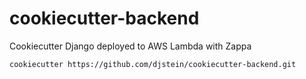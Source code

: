 # cookiecutter-backend

Cookiecutter Django deployed to AWS Lambda with Zappa

```bash
cookiecutter https://github.com/djstein/cookiecutter-backend.git
```
